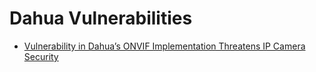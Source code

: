 # Dahua Vulnerabilities
- [Vulnerability in Dahua’s ONVIF Implementation Threatens IP Camera Security](https://www.nozominetworks.com/blog/vulnerability-in-dahua-s-onvif-implementation-threatens-ip-camera-security/)
